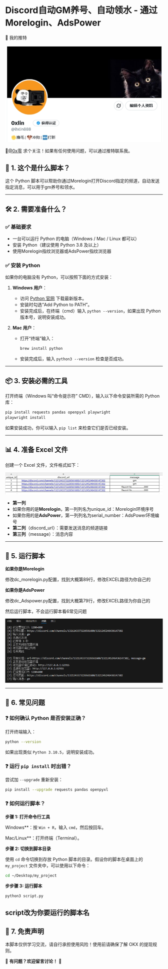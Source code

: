 # Discord自动GM养号、自动领水 - 通过Morelogin、AdsPower
📢 我的推特

![](https://raw.githubusercontent.com/0xlin888/withdraw_from_okx/refs/heads/main/x.png?raw=true)

🔗[@0x零](https://x.com/0xlin888) 求个关注！如果有任何使用问题，可以通过推特联系我。
## 📌 1. 这个是什么脚本？
这个 Python 脚本可以帮助你通过Morelogin打开Discord指定的频道，自动发送指定消息，可以用于gm养号和领水。

---

## 🛠 2. 需要准备什么？

### ✅ 基础要求
- 一台可以运行 Python 的电脑（Windows / Mac / Linux 都可以）
- 安装 Python（建议使用 Python 3.8 及以上）
- 使用Morelogin指纹浏览器或AdsPower指纹浏览器

### ✅ 安装 Python
如果你的电脑没有 Python，可以按照下面的方式安装：
1. **Windows 用户**：
   - 访问 [Python 官网](https://www.python.org/downloads/) 下载最新版本。
   - 安装时勾选“Add Python to PATH”。
   - 安装完成后，在终端（cmd）输入 `python --version`，如果出现 Python 版本号，说明安装成功。

2. **Mac 用户**：
   - 打开“终端”输入：
     ```sh
     brew install python
     ```
   - 安装完成后，输入 `python3 --version` 检查是否成功。

---

## 📦 3. 安装必需的工具

打开终端（Windows 叫“命令提示符” CMD），输入以下命令安装所需的 Python 库：

```sh
pip install requests pandas openpyxl playwright
playwright install
```

如果安装成功，你可以输入 `pip list` 来检查它们是否已经安装。

---

## 📊 4. 准备 Excel 文件

创建一个 Excel 文件，文件格式如下：

![](https://raw.githubusercontent.com/0xlin888/discord_message/refs/heads/main/excel.png?raw=true)

- **第一列**
- 如果你用的是**Morelogin**，第一列列名为unique_id：Morelogin环境序号
- 如果你用的是**AdsPower**，第一列列名为serial_number：AdsPower环境编号
- **第二列**（discord_url）：需要发送消息的频道链接
- **第三列**（message）：消息内容
---

## 📜 5. 运行脚本

**如果你是Morelogin**

修改dc_morelogin.py配置，找到大概第89行，修改EXCEL路径为你自己的

**如果你是AdsPower**

修改dc_Adspower.py配置，找到大概第79行，修改EXCEL路径为你自己的

然后运行脚本，不会运行脚本看6常见问题

![](https://raw.githubusercontent.com/0xlin888/discord_message/refs/heads/main/run.png?raw=true)

---

## 🧐 6. 常见问题

### ❓ 如何确认 Python 是否安装正确？
打开终端输入：
```sh
python --version
```
如果出现类似 `Python 3.10.5`，说明安装成功。

### ❓ 运行 `pip install` 时出错？
尝试加 `--upgrade` 重新安装：
```sh
pip install --upgrade requests pandas openpyxl
```
### ❓ 如何运行脚本？

**步骤 1: 打开命令行工具**

Windows**：按 `Win + R`，输入 `cmd`，然后按回车。

Mac/Linux**：打开终端（Terminal）。

**步骤 2: 切换到脚本目录**

使用 `cd` 命令切换到存放 Python 脚本的目录。假设你的脚本在桌面上的 `my_project` 文件夹中，可以使用以下命令：

```bash
cd ~/Desktop/my_project
```
**步步骤 3: 运行脚本**
```bash
python3 script.py
```
script改为你要运行的脚本名
---

## 🛑 7. 免责声明
本脚本仅供学习交流，请自行承担使用风险！使用前请确保了解 OKX 的提现规则。

📌 **有问题？欢迎留言讨论！** 🚀
